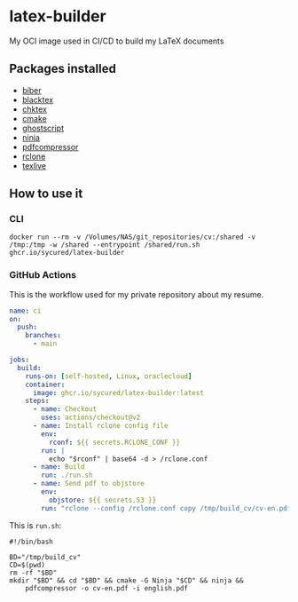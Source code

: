 # latex-builder

My OCI image used in CI/CD to build my LaTeX documents

## Packages installed

- [biber](https://github.com/plk/biber)
- [blacktex](https://github.com/nschloe/blacktex)
- [chktex](http://www.nongnu.org/chktex/)
- [cmake](https://cmake.org/)
- [ghostscript](https://www.ghostscript.com/)
- [ninja](https://github.com/ninja-build/ninja)
- [pdfcompressor](https://github.com/sycured/pdfcompressor)
- [rclone](https://github.com/rclone/rclone)
- [texlive](https://www.tug.org/texlive/)

## How to use it

### CLI

```shell
docker run --rm -v /Volumes/NAS/git_repositories/cv:/shared -v /tmp:/tmp -w /shared --entrypoint /shared/run.sh ghcr.io/sycured/latex-builder
```

### GitHub Actions

This is the workflow used for my private repository about my resume.

```yaml
name: ci
on:
  push:
    branches:
      - main

jobs:
  build:
    runs-on: [self-hosted, Linux, oraclecloud]
    container:
      image: ghcr.io/sycured/latex-builder:latest
    steps:
      - name: Checkout
        uses: actions/checkout@v2
      - name: Install rclone config file
        env:
          rconf: ${{ secrets.RCLONE_CONF }}
        run: |
          echo "$rconf" | base64 -d > /rclone.conf
      - name: Build
        run: ./run.sh
      - name: Send pdf to objstore
        env:
          objstore: ${{ secrets.S3 }}
        run: "rclone --config /rclone.conf copy /tmp/build_cv/cv-en.pdf $objstore:"
```

This is `run.sh`:
```shell
#!/bin/bash

BD="/tmp/build_cv"
CD=$(pwd)
rm -rf "$BD"
mkdir "$BD" && cd "$BD" && cmake -G Ninja "$CD" && ninja &&
    pdfcompressor -o cv-en.pdf -i english.pdf
```
